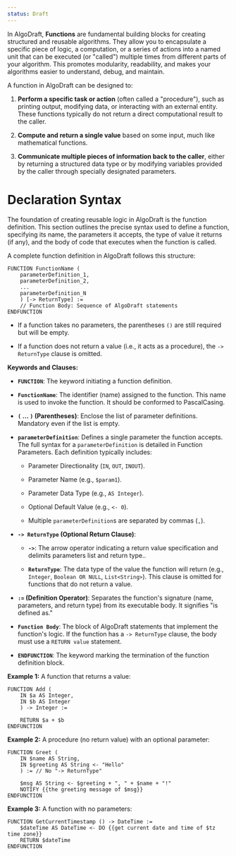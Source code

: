 ```yaml
---
status: Draft
---
```

In AlgoDraft, **Functions** are fundamental building blocks for creating structured and reusable algorithms. They allow you to encapsulate a specific piece of logic, a computation, or a series of actions into a named unit that can be executed (or "called") multiple times from different parts of your algorithm. This promotes modularity, readability, and makes your algorithms easier to understand, debug, and maintain.

A function in AlgoDraft can be designed to:

1. **Perform a specific task or action** (often called a "procedure"), such as printing output, modifying data, or interacting with an external entity. These functions typically do not return a direct computational result to the caller.

2. **Compute and return a single value** based on some input, much like mathematical functions.

3. **Communicate multiple pieces of information back to the caller**, either by returning a structured data type or by modifying variables provided by the caller through specially designated parameters.
# Declaration Syntax

The foundation of creating reusable logic in AlgoDraft is the function definition. This section outlines the precise syntax used to define a function, specifying its name, the parameters it accepts, the type of value it returns (if any), and the body of code that executes when the function is called.

A complete function definition in AlgoDraft follows this structure:

```
FUNCTION FunctionName (
    parameterDefinition_1,
    parameterDefinition_2,
    ...
    parameterDefinition_N
	) [-> ReturnType] :=
    // Function Body: Sequence of AlgoDraft statements
ENDFUNCTION
```

*   If a function takes no parameters, the parentheses `()` are still required but will be empty.

*   If a function does not return a value (i.e., it acts as a procedure), the `-> ReturnType` clause is omitted.

**Keywords and Clauses:**

*   **`FUNCTION`**: The keyword initiating a function definition.

*   **`FunctionName`**: The identifier (name) assigned to the function. This name is used to invoke the function. It should be conformed to PascalCasing.

*   **`(` ... `)` (Parentheses)**: Enclose the list of parameter definitions. Mandatory even if the list is empty.

*   **`parameterDefinition`**: Defines a single parameter the function accepts. The full syntax for a `parameterDefinition` is detailed in Function Parameters. Each definition typically includes:

    *   Parameter Directionality (`IN`, `OUT`, `INOUT`).
    
    *   Parameter Name (e.g., `$param1`).
    
    *   Parameter Data Type (e.g., `AS Integer`).
    
    *   Optional Default Value (e.g., `<- 0`).
    
    *   Multiple `parameterDefinition`s are separated by commas (`,`).

*   **`-> ReturnType` (Optional Return Clause)**:

    *   **`->`**: The arrow operator indicating a return value specification and delimits parameters list and return type..
    
    *   **`ReturnType`**: The data type of the value the function will return (e.g., `Integer`, `Boolean OR NULL`, `List<String>`). This clause is omitted for functions that do not return a value.

*   **`:=` (Definition Operator)**: Separates the function's signature (name, parameters, and return type) from its executable body. It signifies "is defined as."

*   **`Function Body`**: The block of AlgoDraft statements that implement the function's logic. If the function has a `-> ReturnType` clause, the body must use a `RETURN value` statement.

*   **`ENDFUNCTION`**: The keyword marking the termination of the function definition block.

**Example 1:** A function that returns a value:

```AlgoDraft
FUNCTION Add (
	IN $a AS Integer,
	IN $b AS Integer
	) -> Integer :=
	
	RETURN $a + $b
ENDFUNCTION
```

**Example 2:** A procedure (no return value) with an optional parameter:

```AlgoDraft
FUNCTION Greet (
	IN $name AS String,
	IN $greeting AS String <- "Hello"
	) := // No "-> ReturnType"
	
	$msg AS String <- $greeting + ", " + $name + "!"
	NOTIFY {{the greeting message of $msg}}
ENDFUNCTION
```

**Example 3:** A function with no parameters:

```AlgoDraft
FUNCTION GetCurrentTimestamp () -> DateTime :=
	$dateTime AS DateTime <- DO {{get current date and time of $tz time zone}}
	RETURN $dateTime
ENDFUNCTION
```
